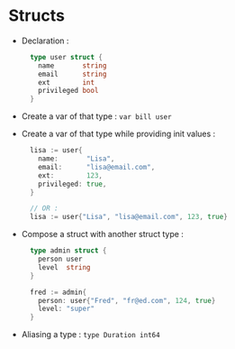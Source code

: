 Structs
=======

- Declaration :
  ```go
    type user struct {
      name       string
      email      string
      ext        int
      privileged bool
    }
  ```

- Create a var of that type : `var bill user`
- Create a var of that type while providing init values :
  ```go
    lisa := user{
      name:       "Lisa",
      email:      "lisa@email.com",
      ext:        123,
      privileged: true,
    }

    // OR :
    lisa := user{"Lisa", "lisa@email.com", 123, true}
  ```

- Compose a struct with another struct type :
  ```go
    type admin struct {
      person user
      level  string
    }

    fred := admin{
      person: user{"Fred", "fr@ed.com", 124, true}
      level: "super"
    }
  ```


- Aliasing a type : `type Duration int64`
